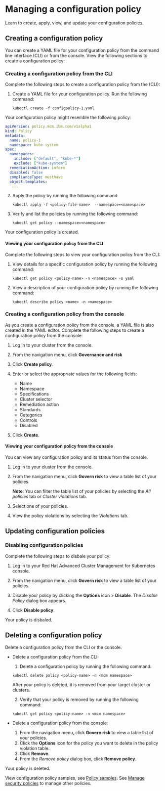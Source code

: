 # Managing a configuration policy 

Learn to create, apply, view, and update your configuration policies.

## Creating a configuration policy 

You can create a YAML file for your configuration policy from the command line interface (CLI) or from the console. View the following sections to create a configuration policy:

### Creating a configuration policy from the CLI

Complete the following steps to create a configuration policy from the (CLI):

1. Create a YAML file for your configuration policy. Run the following command:

   ```
   kubectl create -f configpolicy-1.yaml
   ```

  Your configuration policy might resemble the following policy:

   ```yaml
   apiVersion: policy.mcm.ibm.com/v1alpha1
   kind: Policy
   metadata:
     name: policy-1
     namespace: kube-system
   spec:
     namespaces:
       include: ["default", "kube-*"]
       exclude: ["kube-system"]
     remediationAction: inform
     disabled: false
     complianceType: musthave
     object-templates:
      ...
   ```

2. Apply the policy by running the following command:

   ```
   kubectl apply -f <policy-file-name>  --namespace=<namespace>
   ```

3. Verify and list the policies by running the following command:

   ```
   kubectl get policy --namespace=<namespace>
   ```

Your configuration policy is created.

#### Viewing your configuration policy from the CLI

Complete the following steps to view your configuration policy from the CLI:

1. View details for a specific configuration policy by running the following command:

   ```
   kubectl get policy <policy-name> -n <namespace> -o yaml
   ```

2. View a description of your configuration policy by running the following command:

   ```
   kubectl describe policy <name> -n <namespace>
   ```

### Creating a configuration policy from the console

As you create a configuration policy from the console, a YAML file is also created in the YAML editor. Complete the following steps to create a configuration policy from the console:

1. Log in to your cluster from the console.
2. From the navigation menu, click **Governance and risk**
3. Click **Create policy**.
4. Enter or select the appropriate values for the following fields:
   * Name
   * Namespace
   * Specifications
   * Cluster selector
   * Remediation action
   * Standards
   * Categories
   * Controls
   * Disabled

5. Click **Create**.

#### Viewing your configuration policy from the console

You can view any configuration policy and its status from the console.

1. Log in to your cluster from the console.

2. From the navigation menu, click **Govern risk** to view a table list of your policies.

   **Note**: You can filter the table list of your policies by selecting the _All policies_ tab or _Cluster violations_ tab.

3. Select one of your policies.

4. View the policy violations by selecting the _Violations_ tab.

## Updating configuration policies

### Disabling configuration policies

Complete the following steps to disbale your policy: <!--add steps to disable from the CLI if available-->

1. Log in to your Red Hat Advanced Cluster Management for Kubernetes console.

2. From the navigation menu, click **Govern risk** to view a table list of your policies.

3. Disable your policy by clicking the **Options** icon > **Disable**. The _Disable Policy_ dialog box appears.

4. Click **Disable policy**.

Your policy is disbaled.

## Deleting a configuration policy

Delete a configuration policy from the CLI or the console.

* Delete a configuration policy from the CLI:

  1. Delete a configuration policy by running the following command:

    ```
    kubectl delete policy <policy-name> -n <mcm namespace>  
    ```

    After your policy is deleted, it is removed from your target cluster or clusters.

  2. Verify that your policy is removed by running the following command:

    ```
    kubectl get policy <policy-name> -n <mcm namespace>
    ```

* Delete a configuration policy from the console:

  1. From the navigation menu, click **Govern risk** to view a table list of your policies.
  2. Click the **Options** icon for the policy you want to delete in the policy violation table.
  3. Click **Remove**.
  4. From the _Remove policy_ dialog box, click **Remove policy**.

Your policy is deleted.

View configuration policy samples, see [Policy samples](policy_sample_intro.md). See [Manage security policies](manage_policy_overview.md) to manage other policies. 
